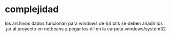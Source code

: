 # complejidad
los archivos dados funcionan para windows de 64 bits
se deben añadir los .jar al proyecto en netbeans y pegar los dll en la carpeta windows/system32
